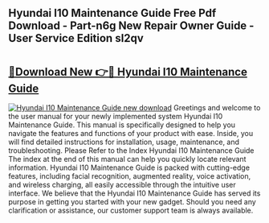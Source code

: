 ## Hyundai I10 Maintenance Guide Free Pdf Download - Part-n6g New Repair Owner Guide - User Service Edition sI2qv

# <h2><a href="http://bc77230.oget.top/?id=Hyundai+I10+Maintenance+Guide">🔗Download New 👉🔴 Hyundai I10 Maintenance Guide</a></h2>

[![Hyundai I10 Maintenance Guide new download](https://i.imgur.com/5g1atiW.png)](http://bc77230.oget.top/?id=Hyundai+I10+Maintenance+Guide)
Greetings and welcome to the user manual for your newly implemented system Hyundai I10 Maintenance Guide. This manual is specifically designed to help you navigate the features and functions of your product with ease. Inside, you will find detailed instructions for installation, usage, maintenance, and troubleshooting. Please Refer to the Index Hyundai I10 Maintenance Guide The index at the end of this manual can help you quickly locate relevant information. Hyundai I10 Maintenance Guide is packed with cutting-edge features, including facial recognition, augmented reality, voice activation, and wireless charging, all easily accessible through the intuitive user interface. We believe that the Hyundai I10 Maintenance Guide has served its purpose in getting you started with your new gadget. Should you need any clarification or assistance, our customer support team is always available.
